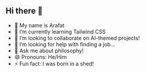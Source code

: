 ## Hi there 👋

- 🔭 My name is Arafat
- 🌱 I’m currently learning Tailwind CSS
- 👯 I’m looking to collaborate on AI-themed projects!
- 🤔 I’m looking for help with finding a job...
- 💬 Ask me about philosophy!
- 😄 Pronouns: He/Him
- ⚡ Fun fact: I was born in a shed!

<!--
**Arafat04H09/Arafat04H09** is a ✨ _special_ ✨ repository because its `README.md` (this file) appears on your GitHub profile.

Here are some ideas to get you started:
-->
